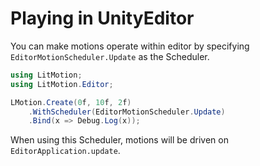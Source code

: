 # Playing in UnityEditor

You can make motions operate within editor by specifying `EditorMotionScheduler.Update` as the Scheduler.

```cs
using LitMotion;
using LitMotion.Editor;

LMotion.Create(0f, 10f, 2f)
    .WithScheduler(EditorMotionScheduler.Update)
    .Bind(x => Debug.Log(x));
```

When using this Scheduler, motions will be driven on `EditorApplication.update`.
